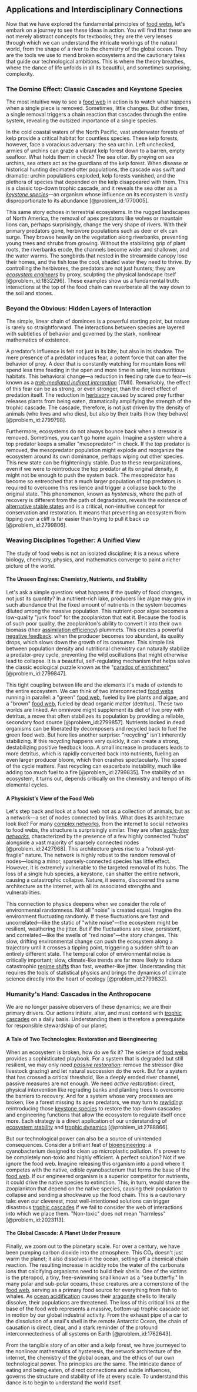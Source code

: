 ## Applications and Interdisciplinary Connections

Now that we have explored the fundamental principles of [food webs](@article_id:140486), let's embark on a journey to see these ideas in action. You will find that these are not merely abstract concepts for textbooks; they are the very lenses through which we can understand the intricate workings of the natural world, from the shape of a river to the chemistry of the global ocean. They are the tools we use to mend broken ecosystems and the cautionary tales that guide our technological ambitions. This is where the theory breathes, where the dance of life unfolds in all its beautiful, and sometimes surprising, complexity.

### The Domino Effect: Classic Cascades and Keystone Species

The most intuitive way to see a [food web](@article_id:139938) in action is to watch what happens when a single piece is removed. Sometimes, little changes. But other times, a single removal triggers a chain reaction that cascades through the entire system, revealing the outsized importance of a single species.

In the cold coastal waters of the North Pacific, vast underwater forests of kelp provide a critical habitat for countless species. These kelp forests, however, face a voracious adversary: the sea urchin. Left unchecked, armies of urchins can graze a vibrant kelp forest down to a barren, empty seafloor. What holds them in check? The sea otter. By preying on sea urchins, sea otters act as the guardians of the kelp forest. When disease or historical hunting decimated otter populations, the cascade was swift and dramatic: urchin populations exploded, kelp forests vanished, and the plethora of species that depended on the kelp disappeared with them. This is a classic top-down trophic cascade, and it reveals the sea otter as a *[keystone species](@article_id:137914)*—an organism whose influence on its ecosystem is vastly disproportionate to its abundance [@problem_id:1770005].

This same story echoes in terrestrial ecosystems. In the rugged landscapes of North America, the removal of apex predators like wolves or mountain lions can, perhaps surprisingly, change the very shape of rivers. With their primary predators gone, herbivore populations such as deer or elk can surge. They browse heavily on the vegetation along riverbanks, preventing young trees and shrubs from growing. Without the stabilizing grip of plant roots, the riverbanks erode, the channels become wider and shallower, and the water warms. The songbirds that nested in the streamside canopy lose their homes, and the fish lose the cool, shaded water they need to thrive. By controlling the herbivores, the predators are not just hunters; they are *[ecosystem engineers](@article_id:143202)* by proxy, sculpting the physical landscape itself [@problem_id:1832296]. These examples show us a fundamental truth: interactions at the top of the food chain can reverberate all the way down to the soil and stones.

### Beyond the Obvious: Hidden Layers of Interaction

The simple, linear chain of dominoes is a powerful starting point, but nature is rarely so straightforward. The interactions between species are layered with subtleties of behavior and governed by the stark, nonlinear mathematics of existence.

A predator’s influence is felt not just in its bite, but also in its shadow. The mere presence of a predator induces fear, a potent force that can alter the behavior of prey. A deer that is constantly watching for mountain lions will spend less time feeding in the open and more time in safer, less nutritious habitats. This behavioral change—a reduction in feeding rate due to fear—is known as a *[trait-mediated indirect interaction](@article_id:186862)* (TMII). Remarkably, the effect of this fear can be as strong, or even stronger, than the direct effect of predation itself. The reduction in [herbivory](@article_id:147114) caused by scared prey further releases plants from being eaten, dramatically amplifying the strength of the trophic cascade. The cascade, therefore, is not just driven by the density of animals (who lives and who dies), but also by their traits (how they behave) [@problem_id:2799798].

Furthermore, ecosystems do not always bounce back when a stressor is removed. Sometimes, you can’t go home again. Imagine a system where a top predator keeps a smaller "mesopredator" in check. If the top predator is removed, the mesopredator population might explode and reorganize the ecosystem around its own dominance, perhaps wiping out other species. This new state can be frighteningly stable. Due to these reorganizations, even if we were to reintroduce the top predator at its original density, it might not be enough to push the system back. The mesopredator has become so entrenched that a much larger population of top predators is required to overcome this resilience and trigger a collapse back to the original state. This phenomenon, known as *hysteresis*, where the path of recovery is different from the path of degradation, reveals the existence of [alternative stable states](@article_id:141604) and is a critical, non-intuitive concept for conservation and restoration. It means that preventing an ecosystem from tipping over a cliff is far easier than trying to pull it back up [@problem_id:2799806].

### Weaving Disciplines Together: A Unified View

The study of food webs is not an isolated discipline; it is a nexus where biology, chemistry, physics, and mathematics converge to paint a richer picture of the world.

#### The Unseen Engines: Chemistry, Nutrients, and Stability

Let's ask a simple question: what happens if the *quality* of food changes, not just its quantity? In a nutrient-rich lake, producers like algae may grow in such abundance that the fixed amount of nutrients in the system becomes diluted among the massive population. This nutrient-poor algae becomes a low-quality "junk food" for the zooplankton that eat it. Because the food is of such poor quality, the zooplankton's ability to convert it into their own biomass (their [assimilation efficiency](@article_id:192880)) plummets. This creates a powerful [negative feedback](@article_id:138125): when the producer becomes too abundant, its quality drops, which slows down the growth of its consumer. This simple link between population density and nutritional chemistry can naturally stabilize a predator-prey cycle, preventing the wild oscillations that might otherwise lead to collapse. It is a beautiful, self-regulating mechanism that helps solve the classic ecological puzzle known as the "[paradox of enrichment](@article_id:162747)" [@problem_id:2799847].

This tight coupling between life and the elements it's made of extends to the entire ecosystem. We can think of two interconnected [food webs](@article_id:140486) running in parallel: a "green" [food web](@article_id:139938), fueled by live plants and algae, and a "brown" [food web](@article_id:139938), fueled by dead organic matter (detritus). These two worlds are linked. An omnivore might supplement its diet of live prey with detritus, a move that often stabilizes its population by providing a reliable, secondary food source [@problem_id:2799857]. Nutrients locked in dead organisms can be liberated by decomposers and recycled back to fuel the green food web. But here lies another surprise: "recycling" isn't inherently stabilizing. If this recycling happens very quickly, it can create a strong, destabilizing positive feedback loop. A small increase in producers leads to more detritus, which is rapidly converted back into nutrients, fueling an even larger producer bloom, which then crashes spectacularly. The speed of the cycle matters. Fast recycling can exacerbate instability, much like adding too much fuel to a fire [@problem_id:2799835]. The stability of an ecosystem, it turns out, depends critically on the chemistry and tempo of its elemental cycles.

#### A Physicist’s View of the Food Web

Let's step back and look at a food web not as a collection of animals, but as a network—a set of nodes connected by links. What does its architecture look like? For many [complex networks](@article_id:261201), from the internet to social networks to food webs, the structure is surprisingly similar. They are often *[scale-free networks](@article_id:137305)*, characterized by the presence of a few highly connected "hubs" alongside a vast majority of sparsely connected nodes [@problem_id:2427968]. This architecture gives rise to a "robust-yet-fragile" nature. The network is highly robust to the random removal of nodes—losing a minor, sparsely-connected species has little effect. However, it is extremely vulnerable to the targeted removal of its hubs. The loss of a single hub species, a keystone, can shatter the entire network, causing a catastrophic collapse. Nature, it seems, discovered the same architecture as the internet, with all its associated strengths and vulnerabilities.

This connection to physics deepens when we consider the role of environmental randomness. Not all "noise" is created equal. Imagine the environment fluctuating randomly. If these fluctuations are fast and uncorrelated—like the static of "white noise"—the ecosystem might be resilient, weathering the jitter. But if the fluctuations are slow, persistent, and correlated—like the swells of "red noise"—the story changes. This slow, drifting environmental change can push the ecosystem along a trajectory until it crosses a tipping point, triggering a sudden shift to an entirely different state. The temporal color of environmental noise is critically important; slow, climate-like trends are far more likely to induce catastrophic [regime shifts](@article_id:202601) than fast, weather-like jitter. Understanding this requires the tools of statistical physics and brings the dynamics of climate science directly into the heart of ecology [@problem_id:2799832].

### Humanity's Hand: Cascades in the Anthropocene

We are no longer passive observers of these dynamics; we are their primary drivers. Our actions initiate, alter, and must contend with [trophic cascades](@article_id:136808) on a daily basis. Understanding them is therefore a prerequisite for responsible stewardship of our planet.

#### A Tale of Two Technologies: Restoration and Bioengineering

When an ecosystem is broken, how do we fix it? The science of [food webs](@article_id:140486) provides a sophisticated playbook. For a system that is degraded but still resilient, we may only need *[passive restoration](@article_id:183595)*: remove the stressor (like livestock grazing) and let natural succession do the work. But for a system that has crossed a critical threshold, like a deeply eroded river channel, passive measures are not enough. We need *active restoration*: direct, physical intervention like regrading banks and planting trees to overcome the barriers to recovery. And for a system whose very processes are broken, like a forest missing its apex predators, we may turn to *[rewilding](@article_id:140504)*: reintroducing those [keystone species](@article_id:137914) to restore the top-down cascades and engineering functions that allow the ecosystem to regulate itself once more. Each strategy is a direct application of our understanding of [ecosystem stability](@article_id:152543) and [trophic dynamics](@article_id:187443) [@problem_id:2788866].

But our technological power can also be a source of unintended consequences. Consider a brilliant feat of [bioengineering](@article_id:270585): a cyanobacterium designed to clean up microplastic pollution. It's proven to be completely non-toxic and highly efficient. A perfect solution? Not if we ignore the food web. Imagine releasing this organism into a pond where it competes with the native, edible cyanobacterium that forms the base of the [food web](@article_id:139938). If our engineered organism is a superior competitor for nutrients, it could drive the native species to extinction. This, in turn, would starve the zooplankton that depend on the native species, causing their population to collapse and sending a shockwave up the food chain. This is a cautionary tale: even our cleverest, most well-intentioned solutions can trigger disastrous [trophic cascades](@article_id:136808) if we fail to consider the web of interactions into which we place them. "Non-toxic" does not mean "harmless" [@problem_id:2023113].

#### The Global Cascade: A Planet Under Pressure

Finally, we zoom out to the planetary scale. For over a century, we have been pumping carbon dioxide into the atmosphere. This CO₂ doesn't just warm the planet; it also dissolves in the ocean, setting off a chemical chain reaction. The resulting increase in acidity robs the water of the carbonate ions that calcifying organisms need to build their shells. One of the victims is the pteropod, a tiny, free-swimming snail known as a "sea butterfly." In many polar and sub-polar oceans, these creatures are a cornerstone of the [food web](@article_id:139938), serving as a primary food source for everything from fish to whales. As [ocean acidification](@article_id:145682) causes their [aragonite](@article_id:163018) shells to literally dissolve, their populations are threatened. The loss of this critical link at the base of the food web represents a massive, bottom-up trophic cascade set in motion by our global industrial activity. From the exhaust pipe of a car to the dissolution of a snail's shell in the remote Antarctic Ocean, the chain of causation is direct, clear, and a stark reminder of the profound interconnectedness of all systems on Earth [@problem_id:1762643].

From the tangible story of an otter and a kelp forest, we have journeyed to the nonlinear mathematics of hysteresis, the network architecture of the internet, the chemistry of the global ocean, and the ethics of our own technological power. The principles are the same. The intricate dance of eating and being eaten, of direct connections and subtle influences, governs the structure and stability of life at every scale. To understand this dance is to begin to understand the world itself.